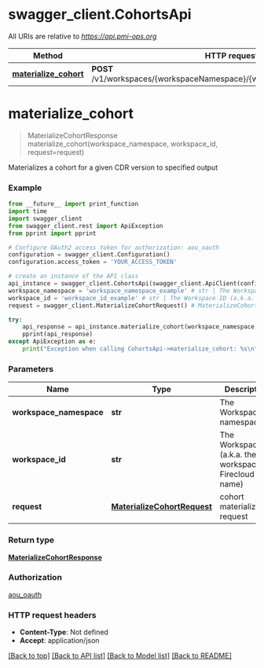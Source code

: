 # swagger_client.CohortsApi

All URIs are relative to *https://api.pmi-ops.org*

Method | HTTP request | Description
------------- | ------------- | -------------
[**materialize_cohort**](CohortsApi.md#materialize_cohort) | **POST** /v1/workspaces/{workspaceNamespace}/{workspaceId}/materializeCohort | 


# **materialize_cohort**
> MaterializeCohortResponse materialize_cohort(workspace_namespace, workspace_id, request=request)



Materializes a cohort for a given CDR version to specified output

### Example 
```python
from __future__ import print_function
import time
import swagger_client
from swagger_client.rest import ApiException
from pprint import pprint

# Configure OAuth2 access token for authorization: aou_oauth
configuration = swagger_client.Configuration()
configuration.access_token = 'YOUR_ACCESS_TOKEN'

# create an instance of the API class
api_instance = swagger_client.CohortsApi(swagger_client.ApiClient(configuration))
workspace_namespace = 'workspace_namespace_example' # str | The Workspace namespace
workspace_id = 'workspace_id_example' # str | The Workspace ID (a.k.a. the workspace's Firecloud name)
request = swagger_client.MaterializeCohortRequest() # MaterializeCohortRequest | cohort materialization request (optional)

try: 
    api_response = api_instance.materialize_cohort(workspace_namespace, workspace_id, request=request)
    pprint(api_response)
except ApiException as e:
    print("Exception when calling CohortsApi->materialize_cohort: %s\n" % e)
```

### Parameters

Name | Type | Description  | Notes
------------- | ------------- | ------------- | -------------
 **workspace_namespace** | **str**| The Workspace namespace | 
 **workspace_id** | **str**| The Workspace ID (a.k.a. the workspace&#39;s Firecloud name) | 
 **request** | [**MaterializeCohortRequest**](MaterializeCohortRequest.md)| cohort materialization request | [optional] 

### Return type

[**MaterializeCohortResponse**](MaterializeCohortResponse.md)

### Authorization

[aou_oauth](../README.md#aou_oauth)

### HTTP request headers

 - **Content-Type**: Not defined
 - **Accept**: application/json

[[Back to top]](#) [[Back to API list]](../README.md#documentation-for-api-endpoints) [[Back to Model list]](../README.md#documentation-for-models) [[Back to README]](../README.md)

